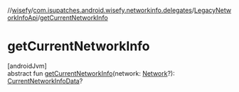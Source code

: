 //[wisefy](../../../index.md)/[com.isupatches.android.wisefy.networkinfo.delegates](../index.md)/[LegacyNetworkInfoApi](index.md)/[getCurrentNetworkInfo](get-current-network-info.md)

# getCurrentNetworkInfo

[androidJvm]\
abstract fun [getCurrentNetworkInfo](get-current-network-info.md)(network: [Network](https://developer.android.com/reference/kotlin/android/net/Network.html)?): [CurrentNetworkInfoData](../../com.isupatches.android.wisefy.networkinfo.entities/-current-network-info-data/index.md)?
